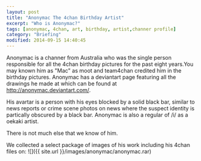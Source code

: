 ```yaml
---
layout: post
title: "Anonymac The 4chan Birthday Artist"
excerpt: "Who is Anonymac?"
tags: [anonymac, 4chan, art, birthday, artist,channer profile]
category: "Briefing"
modified: 2014-09-15 14:40:45
---
```

Anonymac is a channer from Australia who was the single person responsible for all the 4chan birthday pictures for the past eight years.You may known him as "Mac" as moot and team4chan credited him in the birthday pictures. Anonymac has a deviantart page featuring all the drawings he made at which can be found at http://anonymac.deviantart.com/. 

His avartar is a person with his eyes blocked by a solid black bar, similar to news reports or crime scene photos on news where the suspect identity is partically obscured by a black bar. Anonymac is also a regular of /i/ as a oekaki artist. 

There is not much else that we know of him. 

We collected a select package of images of his work including his 4chan files on: ![]({{ site.url }}/images/anonymac/anonymac.rar)
